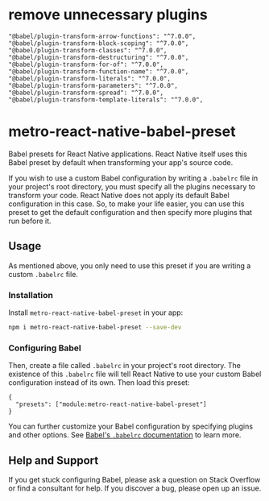 # remove unnecessary plugins

    "@babel/plugin-transform-arrow-functions": "^7.0.0",
    "@babel/plugin-transform-block-scoping": "^7.0.0",
    "@babel/plugin-transform-classes": "^7.0.0",
    "@babel/plugin-transform-destructuring": "^7.0.0",
    "@babel/plugin-transform-for-of": "^7.0.0",
    "@babel/plugin-transform-function-name": "^7.0.0",
    "@babel/plugin-transform-literals": "^7.0.0",
    "@babel/plugin-transform-parameters": "^7.0.0",
    "@babel/plugin-transform-spread": "^7.0.0",
    "@babel/plugin-transform-template-literals": "^7.0.0",

# metro-react-native-babel-preset

Babel presets for React Native applications. React Native itself uses this Babel preset by default when transforming your app's source code.

If you wish to use a custom Babel configuration by writing a `.babelrc` file in your project's root directory, you must specify all the plugins necessary to transform your code. React Native does not apply its default Babel configuration in this case. So, to make your life easier, you can use this preset to get the default configuration and then specify more plugins that run before it.

## Usage

As mentioned above, you only need to use this preset if you are writing a custom `.babelrc` file.

### Installation

Install `metro-react-native-babel-preset` in your app:
```sh
npm i metro-react-native-babel-preset --save-dev
```

### Configuring Babel

Then, create a file called `.babelrc` in your project's root directory. The existence of this `.babelrc` file will tell React Native to use your custom Babel configuration instead of its own. Then load this preset:

```
{
  "presets": ["module:metro-react-native-babel-preset"]
}
```

You can further customize your Babel configuration by specifying plugins and other options. See [Babel's `.babelrc` documentation](https://babeljs.io/docs/usage/babelrc/) to learn more.

## Help and Support

If you get stuck configuring Babel, please ask a question on Stack Overflow or find a consultant for help. If you discover a bug, please open up an issue.
